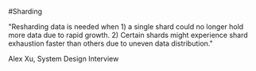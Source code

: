 #Sharding 

"Resharding data is needed when 1) a single shard could no longer hold more data due to rapid growth. 2) Certain shards might experience shard exhaustion faster than others due to uneven data distribution."

Alex Xu, System Design Interview
